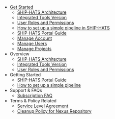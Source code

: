 * [Get Started](get-started)  
  * [SHIP-HATS Architecture](architecture-diagram)
  * [Integrated Tools Version](get-started/ship-hats-integrated-tools-version)
  * [User Roles and Permissions](user-roles-permissions)
  * [How to set up a simple pipeline in SHIP-HATS](how-to-setup-and-scan-sample-pipeline)
  * [SHIP-HATS Portal Guide](portal-guide/overview-of-ship-hats-portal)
   * [Manage Account](portal-guide/manage-account)
   * [Manage Users](portal-guide/manage-users)
   * [Manage Projects](portal-guide/manage-projects)
* Overview
  * [SHIP-HATS Architecture](architecture-diagram)
  * [Integrated Tools Version](get-started/ship-hats-integrated-tools-version)
  * [User Roles and Permissions](user-roles-permissions)
* Getting Started
  * [SHIP-HATS Portal Guide](portal-guide/overview-of-ship-hats-portal)
  * [How to set up a simple pipeline](how-to-setup-and-scan-sample-pipeline)
* Support & FAQs
  * [Subscription FAQ](subscription)
* Terms & Policy Related
  * [Service Level Agreement](service-level-agreeement)
  * [Cleanup Policy for Nexus Repository](ship-hats-cleanup-policy-for-nexus-repository)
